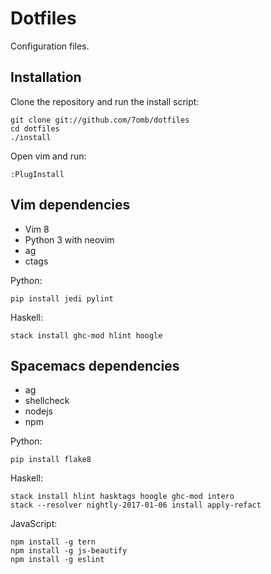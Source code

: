 # Dotfiles

Configuration files.

## Installation

Clone the repository and run the install script:

    git clone git://github.com/7omb/dotfiles
    cd dotfiles
    ./install

Open vim and run:

    :PlugInstall

## Vim dependencies

- Vim 8
- Python 3 with neovim
- ag
- ctags

Python:

    pip install jedi pylint

Haskell:

    stack install ghc-mod hlint hoogle

## Spacemacs dependencies

- ag
- shellcheck
- nodejs
- npm

Python:

    pip install flake8

Haskell:

    stack install hlint hasktags hoogle ghc-mod intero
    stack --resolver nightly-2017-01-06 install apply-refact

JavaScript:

    npm install -g tern
    npm install -g js-beautify
    npm install -g eslint

